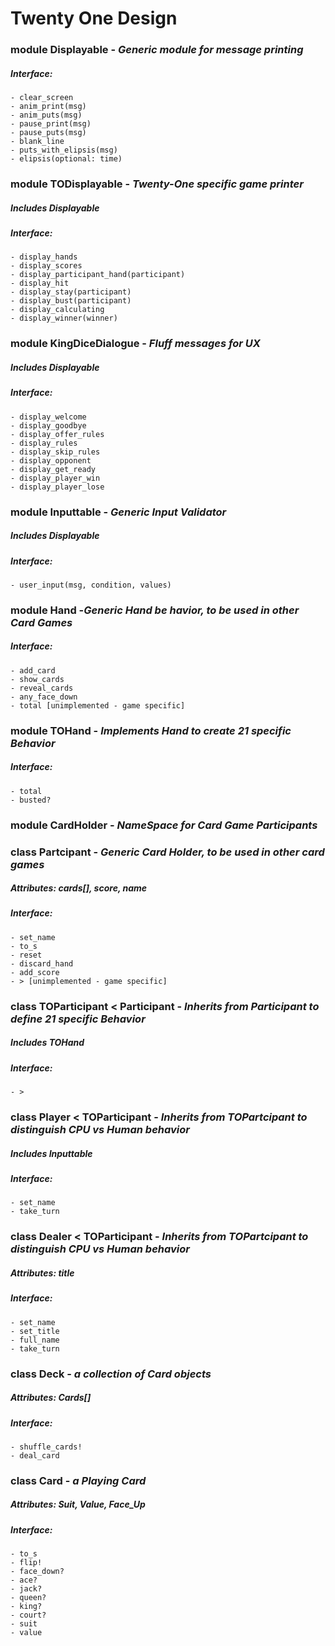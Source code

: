 # Twenty One Design

### **module Displayable** - *Generic module for message printing*
##### Interface:
	
	- clear_screen
	- anim_print(msg)
	- anim_puts(msg)
	- pause_print(msg)
	- pause_puts(msg)
	- blank_line
	- puts_with_elipsis(msg)
	- elipsis(optional: time)

### **module TODisplayable** - *Twenty-One specific game printer*
##### Includes Displayable
##### Interface:
	
	- display_hands
	- display_scores
	- display_participant_hand(participant)
	- display_hit
	- display_stay(participant)
	- display_bust(participant)
	- display_calculating
	- display_winner(winner)

### **module KingDiceDialogue** - *Fluff messages for UX*
##### Includes Displayable
##### Interface:

	- display_welcome
	- display_goodbye
	- display_offer_rules
	- display_rules
	- display_skip_rules
	- display_opponent
	- display_get_ready
	- display_player_win
	- display_player_lose

### **module Inputtable** - *Generic Input Validator*
##### Includes Displayable
##### Interface:
	
	- user_input(msg, condition, values)

### **module Hand** -*Generic Hand be havior, to be used in other Card Games*
##### Interface:
	
	- add_card
	- show_cards
	- reveal_cards
	- any_face_down
	- total [unimplemented - game specific]

### **module TOHand** - *Implements Hand to create 21 specific Behavior*
##### Interface:
	
	- total
	- busted?

### **module CardHolder** - *NameSpace for Card Game Participants*

### **class Partcipant** - *Generic Card Holder, to be used in other card games*
##### Attributes: cards[], score, name
##### Interface:
	
	- set_name
	- to_s
	- reset
	- discard_hand
	- add_score
	- > [unimplemented - game specific]

### **class TOParticipant** < Participant - *Inherits from Participant to define 21 specific Behavior*
##### Includes TOHand
##### Interface:

	- >

### **class Player** < TOParticipant - *Inherits from TOPartcipant to distinguish CPU vs Human behavior*
##### Includes Inputtable
##### Interface:
	
	- set_name
	- take_turn

### **class Dealer** < TOParticipant - *Inherits from TOPartcipant to distinguish CPU vs Human behavior*
##### Attributes: title
##### Interface:
	
	- set_name
	- set_title
	- full_name
	- take_turn

### **class Deck** - *a collection of Card objects*
##### Attributes: Cards[]
##### Interface:
	
	- shuffle_cards!
	- deal_card

### **class Card** - *a Playing Card*
##### Attributes: Suit, Value, Face_Up
##### Interface:
	
	- to_s
	- flip!
	- face_down?
	- ace?
	- jack?
	- queen?
	- king?
	- court?
	- suit
	- value